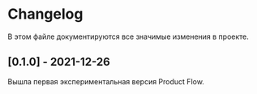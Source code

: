# Changelog

В этом файле документируются все значимые изменения в проекте.

## [0.1.0] - 2021-12-26

Вышла первая экспериментальная версия Product Flow.